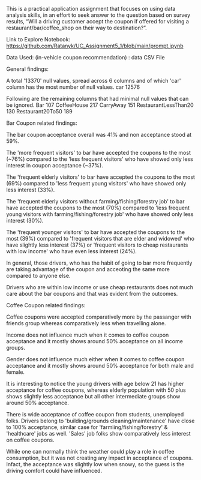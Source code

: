 This is a practical application assignment that focuses on using data analysis skills, in an effort to seek answer to the question based on survey results, “Will a driving customer accept the coupon if offered for visiting a restaurant/bar/coffee_shop on their way to destination?”.

Link to Explore Notebook:  https://github.com/Ratanyk/UC_Assignment5_1/blob/main/prompt.ipynb

Data Used: (in-vehicle coupon recommendation)  : data CSV File

General findings:

A total '13370' null values, spread across 6 columns and of which 'car' column has the most number of null values.
car 12576

Following are the remaining columns that had minimal null values that can be ignored.
Bar 107 CoffeeHouse 217 CarryAway 151 RestaurantLessThan20 130 Restaurant20To50 189

Bar Coupon related findings:

The bar coupon acceptance overall was 41% and non acceptance stood at 59%.

The 'more frequent visitors' to bar have accepted the coupons to the most (~76%) compared to the 'less frequent visitors' who have showed only less interest in coupon acceptance (~37%).

The 'frequent elderly visitors' to bar have accepted the coupons to the most (69%) compared to 'less frequent young visitors' who have showed only less interest (33%).

The 'frequent elderly visitors without farming/fishing/forestry job' to bar have accepted the coupons to the most (70%) compared to 'less frequent young visitors with farming/fishing/forestry job' who have showed only less interest (30%).

The 'frequent younger visitors' to bar have accepted the coupons to the most (39%) compared to 'frequent visitors that are elder and widowed' who have slightly less interest (37%) or 'frequent visitors to cheap restaurants with low income' who have even less interest (24%).

In general, those drivers, who has the habit of going to bar more frequently are taking advantage of the coupon and acceoting the same more compared to anyone else.

Drivers who are within low income or use cheap restaurants does not much care about the bar coupons and that was evident from the outcomes.

Coffee Coupon related findings:

Coffee coupons were accepted comparatively more by the passanger with friends group whereas comparatively less when travelling alone.

Income does not influence much when it comes to coffee coupon acceptance and it mostly shows around 50% acceptance on all income groups.

Gender does not influence much either when it comes to coffee coupon acceptance and it mostly shows around 50% acceptance for both male and female.

It is interesting to notice the young drivers with age below 21 has higher acceptance for coffee coupons, whereas elderly population with 50 plus shows slightly less acceptance but all other intermediate groups show around 50% acceptance.

There is wide acceptance of coffee coupon from students, unemployed folks. Drivers belong to 'building/grounds cleaning/maintenance' have close to 100% acceptance, similar case for 'farmiing/fishing/forestry' & 'healthcare' jobs as well. 'Sales' job folks show comparatively less interest on coffee coupons.

While one can normally think the weather could play a role in coffee consumption, but it was not creating any impact in acceptance of coupons. Infact, the acceptance was slightly low when snowy, so the guess is the driving comfort could have influenced.
